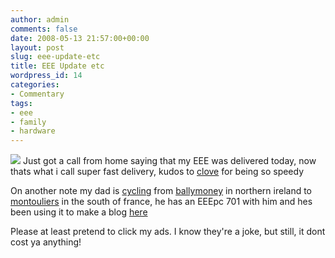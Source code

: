 ```yaml
---
author: admin
comments: false
date: 2008-05-13 21:57:00+00:00
layout: post
slug: eee-update-etc
title: EEE Update etc
wordpress_id: 14
categories:
- Commentary
tags:
- eee
- family
- hardware
---
```


[![](http://www.todomodding.com/wp-content/uploads/2008/03/face_black.jpg)](http://www.todomodding.com/wp-content/uploads/2008/03/face_black.jpg)
Just got a call from home saying that my EEE was delivered today, now thats what i call super fast delivery, kudos to [clove](http://www.clove.co.uk/) for being so speedy

On another note my dad is [cycling](http://maps.google.co.uk/maps?f=d&hl=en&geocode=3561105915715474670,51.787300,-8.612360&saddr=Ballymoney,+County+Antrim,+BT53&daddr=Bird%27s+Ln%2FN71+%4051.787300,+-8.612360+to:47.249407,-1.625977+to:Montouliers,+France&mra=dpe&mrcr=0&mrsp=2&sz=5&via=1,2&sll=49.202825,-1.49777&sspn=22.286402,58.710938&ie=UTF8&z=5) from [ballymoney](http://maps.google.co.uk/maps?ie=UTF8&oe=utf-8&client=firefox-a&q=Ballymoney,+Ballymoney,+UK&z=14&iwloc=addr) in northern ireland to [montouliers](http://maps.google.co.uk/maps?f=q&hl=en&geocode=&q=montouliers&sll=55.070718,-6.514895&sspn=0.038086,0.11467&ie=UTF8&z=14&iwloc=addr) in the south of france, he has an EEEpc 701 with him and hes been using it to make a blog [here](http://www.geocities.com/stevenbolster)


Please at least pretend to click my ads. I know they're a joke, but still, it dont cost ya anything!

